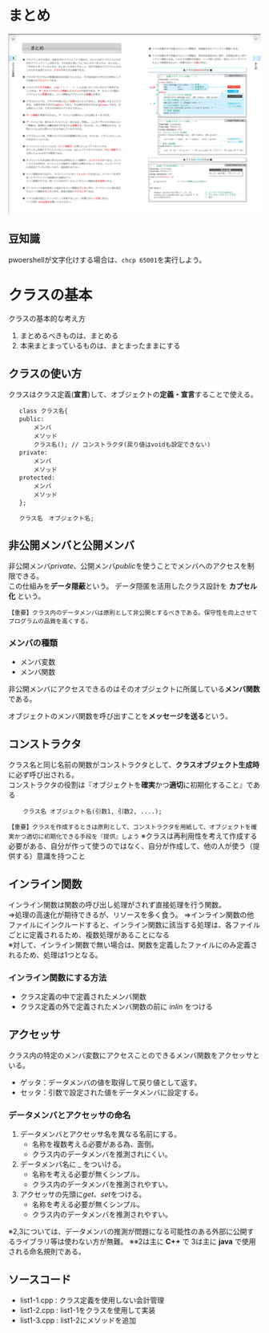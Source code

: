 # まとめ
![まとめ](..\1_class\まとめ.png)

## 豆知識
pwoershellが文字化けする場合は、`chcp 65001`を実行しよう。



# クラスの基本
クラスの基本的な考え方
 1. まとめるべきものは、まとめる
 2. 本来まとまっているものは、まとまったままにする

## クラスの使い方
クラスはクラス定義(**宣言**)して、オブジェクトの**定義・宣言**することで使える。  
 ``` クラス定義
    class クラス名{
    public:
        メンバ
        メソッド
        クラス名(); // コンストラクタ(戻り値はvoidも設定できない)
    private:
        メンバ
        メソッド
    protected:
        メンバ
        メソッド
    };
 ```
 ``` オブジェクト定義・宣言
    クラス名　オブジェクト名;
 ```

## 非公開メンバと公開メンバ
非公開メンバ*private*、公開メンバ*public*を使うことでメンバへのアクセスを制限できる。  
この仕組みを**データ隠蔽**という。
データ隠匿を活用したクラス設計を **カプセル化** という。

`【重要】クラス内のデータメンバは原則として非公開とするべきである。保守性を向上させてプログラムの品質を高くする。`

### メンバの種類
 - メンバ変数
 - メンバ関数

非公開メンバにアクセスできるのはそのオブジェクトに所属している**メンバ関数**である。

オブジェクトのメンバ関数を呼び出すことを**メッセージを送る**という。

## コンストラクタ
クラス名と同じ名前の関数がコンストラクタとして、**クラスオブジェクト生成時**に必ず呼び出される。  
コンストラクタの役割は『オブジェクトを**確実**かつ**適切**に初期化すること』である

```　コンストラクタ有りのオブジェクトの定義、宣言
    クラス名 オブジェクト名(引数1, 引数2, ....);
```

`【重要】クラスを作成するときは原則として、コンストラクタを用紙して、オブジェクトを確実かつ適切に初期化できる手段を『提供』しよう`
※クラスは再利用性を考えて作成する必要がある、自分が作って使うのではなく、自分が作成して、他の人が使う（提供する）意識を持つこと

## インライン関数
インライン関数は関数の呼び出し処理がされず直接処理を行う関数。  
 ⇒処理の高速化が期待できるが、リソースを多く食う。
 ⇒インライン関数の他ファイルにインクルードすると、インライン関数に該当する処理は、各ファイルごとに定義されるため、複数処理があることになる  
 ※対して、インライン関数で無い場合は、関数を定義したファイルにのみ定義されるため、処理は1つとなる。


 ### インライン関数にする方法
 - クラス定義の中で定義されたメンバ関数
 - クラス定義の外で定義されたメンバ関数の前に *inlin* をつける



## アクセッサ
クラス内の特定のメンバ変数にアクセスことのできるメンバ関数をアクセッサといる。  
 - ゲッタ：データメンバの値を取得して戻り値として返す。
 - セッタ：引数で設定された値をデータメンバに設定する。

### データメンバとアクセッサの命名
 1. データメンバとアクセッサ名を異なる名前にする。  
    - 名称を複数考える必要がある為、面倒。
    - クラス内のデータメンバを推測されにくい。
 2. データメンバ名に *_* をついける。  
    - 名称を考える必要が無くシンプル。  
    - クラス内のデータメンバを推測されやすい。
 3. アクセッサの先頭に*get*、*set*をつける。
    - 名称を考える必要が無くシンプル。
    - クラス内のデータメンバを推測されやすい。

※2,3については、データメンバの推測が問題になる可能性のある外部に公開するライブラリ等は使わない方が無難。
※※2は主に **C++** で 3は主に **java** で使用される命名規則である。


## ソースコード
 - list1-1.cpp : クラス定義を使用しない会計管理
 - list1-2.cpp : list1-1をクラスを使用して実装
 - list1-3.cpp : list1-2にメソッドを追加
